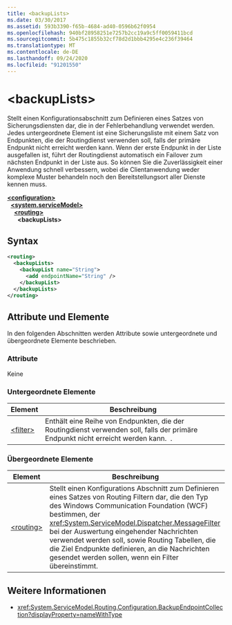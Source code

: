 ```yaml
---
title: <backupLists>
ms.date: 03/30/2017
ms.assetid: 593b3390-f65b-4684-ad40-0596b62f0954
ms.openlocfilehash: 940bf28958251e7257b2cc19a9c5ff0059411bcd
ms.sourcegitcommit: 5b475c1855b32cf78d2d1bbb4295e4c236f39464
ms.translationtype: MT
ms.contentlocale: de-DE
ms.lasthandoff: 09/24/2020
ms.locfileid: "91201550"
---
```

# \<backupLists>

Stellt einen Konfigurationsabschnitt zum Definieren eines Satzes von Sicherungsdiensten dar, die in der Fehlerbehandlung verwendet werden. Jedes untergeordnete Element ist eine Sicherungsliste mit einem Satz von Endpunkten, die der Routingdienst verwenden soll, falls der primäre Endpunkt nicht erreicht werden kann. Wenn der erste Endpunkt in der Liste ausgefallen ist, führt der Routingdienst automatisch ein Failover zum nächsten Endpunkt in der Liste aus.  So können Sie die Zuverlässigkeit einer Anwendung schnell verbessern, wobei die Clientanwendung weder komplexe Muster behandeln noch den Bereitstellungsort aller Dienste kennen muss.  
  
[**\<configuration>**](../configuration-element.md)\
&nbsp;&nbsp;[**\<system.serviceModel>**](system-servicemodel.md)\
&nbsp;&nbsp;&nbsp;&nbsp;[**\<routing>**](routing.md)\
&nbsp;&nbsp;&nbsp;&nbsp;&nbsp;&nbsp;**\<backupLists>**  
  
## <a name="syntax"></a>Syntax  
  
```xml  
<routing>
  <backupLists>
    <backupList name="String">
      <add endpointName="String" />
    </backupList>
  </backupLists>
</routing>
```  
  
## <a name="attributes-and-elements"></a>Attribute und Elemente  

 In den folgenden Abschnitten werden Attribute sowie untergeordnete und übergeordnete Elemente beschrieben.  
  
### <a name="attributes"></a>Attribute  

 Keine  
  
### <a name="child-elements"></a>Untergeordnete Elemente  
  
|Element|Beschreibung|  
|-------------|-----------------|  
|[\<filter>](filter.md)|Enthält eine Reihe von Endpunkten, die der Routingdienst verwenden soll, falls der primäre Endpunkt nicht erreicht werden kann.  .|  
  
### <a name="parent-elements"></a>Übergeordnete Elemente  
  
|Element|Beschreibung|  
|-------------|-----------------|  
|[\<routing>](routing.md)|Stellt einen Konfigurations Abschnitt zum Definieren eines Satzes von Routing Filtern dar, die den Typ des Windows Communication Foundation (WCF) bestimmen, der <xref:System.ServiceModel.Dispatcher.MessageFilter> bei der Auswertung eingehender Nachrichten verwendet werden soll, sowie Routing Tabellen, die die Ziel Endpunkte definieren, an die Nachrichten gesendet werden sollen, wenn ein Filter übereinstimmt.|  
  
## <a name="see-also"></a>Weitere Informationen

- <xref:System.ServiceModel.Routing.Configuration.BackupEndpointCollection?displayProperty=nameWithType>
